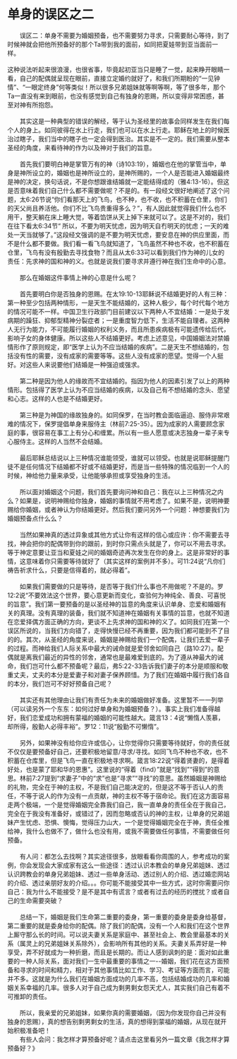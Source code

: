 # 单身的误区之二



<p>　　误区二：单身不需要为婚姻预备，也不需要努力寻求，只需要耐心等待，到了时候神就会把他所预备好的那个Ta带到我的面前，如同把夏娃带到亚当面前一样。<br />
&nbsp;<br />
这种说法听起来很浪漫，也很省事，毕竟起初亚当只是睡了一觉，起来睁开眼睛一看，自己的配偶就呈现在眼前，直接立定婚约就好了，和我们所期盼的“一见钟情”、“一眼定终身”何等类似！所以很多兄弟姐妹就等啊等啊，等了很多年，那个Ta一直没有来到眼前，也没有感觉到自己有独身的恩赐，所以变得非常困惑，甚至对神有所抱怨。<br />
&nbsp;<br />
　　其实这是一种典型的错误的解经，等于认为圣经里的故事会同样发生在我们每个人的身上。如同彼得在水上行走，我们也可以在水上行走。耶稣在地上的时候医治过瞎子，我们当中的瞎子也一定会得到医治。其实是不一定的。我们需要从整本圣经的角度，来看待神的作为以及神对于我们的旨意。<br />
&nbsp;<br />
　　首先我们要明白神是掌管万有的神（诗103:19），婚姻也在他的掌管当中，单身是神所设立的，婚姻也是神所设立的，是神所赐的，一个人是否能进入婚姻最终是神的决定，换句话说，不是你想跟谁结婚就一定能结得成的（雅4:13-16）。但这是否意味着我们自己什么都不需要做呢？不是的。有一段经文很好地阐述了这个问题，太6:26节说“你们看那天上的飞鸟，也不种，也不收，也不积蓄在仓里，你们的天父尚且养活他。你们不比飞鸟贵重得多么？”，有人因此就觉得我们什么也不用干，整天躺在床上睡大觉，等着馅饼从天上掉下来就可以了。这是不对的，我们在往下看太6:34节“&nbsp;所以，不要为明天忧虑，因为明天自冇明天的忧虑；一天的难处一天当就够了。”这段经文强调的是不要为明天忧虑，要安息在神的供应里面，而不是什么都不要做。我们看一看飞鸟就知道了，飞鸟虽然不种也不收，也不积蓄在仓里，飞鸟有没有殷勤去寻找食物？而且从太6:33可以看到我们作为神的儿女的责任：先求神的国和神的义。也就是说我们要寻求并遵行神在我们生命中的心意。<br />
&nbsp;<br />
　　那么在婚姻这件事情上神的心意是什么呢？&nbsp;<br />
&nbsp;<br />
　　首先要明白你是否独身的恩赐。在太19:10-13耶稣说不结婚更好的人有三种：<br />
第一种至少包括两种情形，一是天生不能结婚的，这种人极少，每个时代每个地方的情况可能不一样。中国卫生行政部门目前建议以下两种人不宜结婚：一是处于发病期的躁狂、抑郁型精神分裂症者；一是重度智力低下，生活不能自理者。这两种人无行为能力，不可能履行婚姻的权利义务，而且所患疾病极有可能遗传给后代，影响子女的身体健康。所以这些人不结婚更好。考虑上述意见，中国婚姻法对禁婚情形作了原则规定，即“医学上认为不应当结婚的疾病”。二是天生不想结婚的，包括没有性的需要，没有成家的需要等等。这些人没有成家的愿望。觉得一个人挺好。对这些人来说要他们结婚是一种强迫或强求。<br />
&nbsp;<br />
　　第二种是因为他人的缘故而不宜结婚的。指因为他人的因素引发了以上的两种情形。包括得了医学上认为不应当结婚的疾病，以及自己有不想结婚的念头、愿望和心志。这样的人也是不结婚更好。<br />
&nbsp;<br />
　　第三种是为神国的缘故独身的。如同保罗，在当时教会面临逼迫、服侍非常艰难的情况下，保罗提倡单身来服侍主（林前7:25-35）。因为成家的人需要顾念家庭的事，很容易在事工上有分心和缠累。所以有一些人愿意或决志独身一辈子来专心服侍主。这样的人当然不会结婚。<br />
&nbsp;<br />
　　最后耶稣总结说以上三种情况谁能领受，谁就可以领受。也就是说耶稣提醒门徒不是任何情况下结婚都不好或不结婚更好，而是当一些特殊的情况临到一个人的时候，神给他力量来承受，让他能够承担或享受独身的生活。<br />
&nbsp;<br />
　　所以面对婚姻这个问题，我们首先要询问神和自己：我在以上三种情况之内么？如果是，说明神赐给你独身，婚姻的事情就不用考虑了。如果不是，说明神要赐给你婚姻，或者神认为你结婚更好。然后我们要问另外一个问题：神想要我们为婚姻预备点什么么？<br />
&nbsp;<br />
　　当然如果神真的透过异象或其他方式让你有这样的信心或应许：你不需要去寻找，神会把你的配偶带到你的跟前，到时你只需点头就是了，你可以不用去寻求。等于神定意要让亚当和夏娃之间的婚姻奇迹再次发生在你的身上。这是非常好的事情，这意味着你只需要等待就好了（其实这样的案例并不多）。可11:24说“凡你们祷告祈求什么，只要是信得着的，就必得着”。<br />
&nbsp;<br />
　　如果我们需要做的只是等待，是否等于我们什么事也不用做呢？不是的。罗12:2说“不要效法这个世界，要心意更新而变化，查验何为神纯全、善良、可喜悦的旨意”。我们第一要预备的是以圣经神的旨意的角度来认识单身、恋爱和婚姻有关的真理。没有真理的装备，我们就不知道神在婚姻有关事情的旨意，也就不知道在恋爱择偶方面正确的方向，更谈不上先求神的国和神的义了。如同我们在第一个误区所说的，当我们方向错了，走得快慢已经不再重要，因为我们都可能到不了目的的。其次，从圣经的角度来说，婚姻是神赐给我们一个配偶，让我们去爱一辈子的过程。而神给我们人际关系中最大的诫命就是爱邻舍如同自己（路10:27）。配偶就是离我们最近的异性的邻舍，通常也是最难爱到底的。为了遵从神最大的诫命，我们岂可什么都不预备呢？最后，弗5:22-33告诉我们妻子的本分是顺服和敬重丈夫，丈夫的本分是爱妻子和对妻子保养顾惜。为了我们在婚姻中履行我们各自的本分，我们岂可不好好预备自己呢？<br />
&nbsp;<br />
　　其实还有其他理由让我们有责任为未来的婚姻做好准备。这里暂不一一列举（可以读另外一个东东：如何过好单身和为婚姻预备？）。事实上我们准备得越好，我们恋爱成功和拥有蒙福的婚姻的可能性越大。箴言13：4说“懒惰人羡慕，却所得，殷勤人必得丰裕”。罗12：11说“殷勤不可懒惰”。<br />
&nbsp;<br />
　　另外，如果神没有给你应许或信心，让你觉得你只需要等待就好，你的责任就不仅仅是要预备好自己，还要积极地留意/寻求/寻找。如同飞鸟不种也不收，也不积蓄在仓库里，但是飞鸟一直在积极地寻求啊。箴言18:22说“得着贤妻的，是得着好处，也是蒙了耶和华的恩惠”。这里说的“得着（find）”就是“找到”“得到”的意思。林前7:27提到“求妻子”中的“求”也是“寻求”“寻找”的意思。虽然婚姻是神赐给的礼物，完全在于神的主权，不是我们自己能决定的，但是这不等于否认人的责任，不等于说人的作为没有一点贡献，神的主权不等于宿命论。我们在这方面容易走两个极端，一个是觉得婚姻完全靠我们自己，我一直单身的责任全在于我自己，完全在于我没有准备好，或错过了，因而忽略或否认的神的主权，让单身的兄弟姐妹产生忧虑、恐惧、懊悔，觉得压力山大，一个是觉得婚姻完全在于神，责任全推给神，我什么也做不了，做什么也没有用，或我不需要做任何事情，不需要做任何预备。<br />
&nbsp;<br />
　　有人问：都怎么去找啊？其实途径很多，放眼看看你周围的人，参考成功的案例，你会发现会大家成家有这么一些途径：透过认识本教会的单身兄弟姐妹、透过认识跨教会的单身兄弟姐妹、透过一些单身活动、透过别人的介绍、透过婚恋网站的介绍、透过亲朋好友的介绍。。。你可能不能接受其中一些方式，这时你需要问你自己：我为什么不能接受？是不是其中有谎言？或者有过去的经历的搅扰？或者自己的生命需要突破？<br />
&nbsp;<br />
　　总结一下，婚姻是我们生命第二重要的委身，第一重要的委身是委身给基督，第二重要的就是委身给你的配偶。除了我们的配偶，没有一个人和我们在这个世界上厮守那么长的时间。可以说夫妻关系是家庭中、甚至社会上、教会里最基本的关系（属灵上的兄弟姐妹关系除外），会影响所有其他的关系。夫妻关系弄好是一种享受，弄不好就成为一种折磨，而且是长期的。而让人感到讽刺的是：面对如此重要的一种人际关系，面对我们一生中最重要的事情之一--婚姻，我们花在这方面预备和寻求的时间和精力，相对于其他事情比如工作、学习、考证等方面而言，可能并不多。这就是为什么我们在婚姻方面成功的几率不高，包括结婚成功的几率和婚姻关系幸福的几率。很多人对于自己成为剩男剩女怨天尤人，其实我们自己有着不可推卸的责任。<br />
&nbsp;<br />
　　所以，我亲爱的兄弟姐妹，如果你真的需要婚姻，（因为你发现你自己并没有独身的恩赐），真的想告别剩男剩女的生活，真的想得到蒙福的婚姻，从现在就开始积极准备吧！<br />
　　有些人会问：我怎样才算预备好呢？请点击这里看另外一篇文章《我怎样才算预备好？》</p>